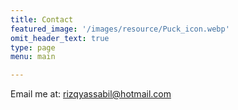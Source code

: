 ```yaml
---
title: Contact
featured_image: '/images/resource/Puck_icon.webp'
omit_header_text: true
type: page
menu: main

---
```


Email me at:
rizqyassabil@hotmail.com
